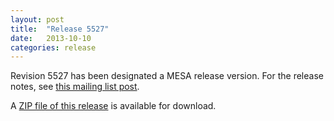 ```yaml
---
layout: post
title:  "Release 5527"
date:   2013-10-10
categories: release
---
```


Revision 5527 has been designated a MESA release version. For the
release notes, see [this mailing list post][notes].

[notes]:http://sourceforge.net/p/mesa/mailman/message/31510302/


A [ZIP file of this release][zip] is available for download.

[zip]:http://sourceforge.net/projects/mesa/files/releases/mesa-r5527.zip/download
